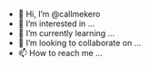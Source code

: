 - 👋 Hi, I’m @callmekero
- 👀 I’m interested in ...
- 🌱 I’m currently learning ...
- 💞️ I’m looking to collaborate on ...
- 📫 How to reach me ...

<!---
callmekero/callmekero is a ✨ special ✨ repository because its `README.md` (this file) appears on your GitHub profile.
You can click the Preview link to take a look at your changes.
--->
